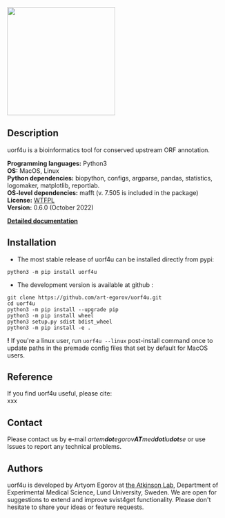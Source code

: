 
<img  src="https://raw.githubusercontent.com/art-egorov/uorf4u/main/docs/img/uorf4u_logo.png" width="250"/>

## Description

uorf4u is a bioinformatics tool for conserved upstream ORF annotation.    

**Programming languages:** Python3   
**OS:** MacOS, Linux  
**Python dependencies:** biopython, configs, argparse, pandas, statistics, logomaker, matplotlib, reportlab.  
**OS-level dependencies:** mafft (v. 7.505 is included in the package)   
**License:** [WTFPL](http://www.wtfpl.net)  
**Version:** 0.6.0 (October 2022)

[**Detailed documentation**](https://art-egorov.github.io/uorf4u)


## Installation

- The most stable release of uorf4u can be installed directly from pypi:

```
python3 -m pip install uorf4u
```

- The development version is available at github :

```
git clone https://github.com/art-egorov/uorf4u.git
cd uorf4u
python3 -m pip install --upgrade pip
python3 -m pip install wheel
python3 setup.py sdist bdist_wheel
python3 -m pip install -e .
```

**!** If you're a linux user, run `uorf4u --linux` post-install command once to update paths in the premade config files that set by default for MacOS users.


## Reference

If you find uorf4u useful, please cite:  
xxx


## Contact

Please contact us by e-mail _artem**dot**egorov**AT**med**dot**lu**dot**se_ or use Issues to report any technical problems.  


## Authors

uorf4u is developed by Artyom Egorov at [the Atkinson Lab](https://atkinson-lab.com), Department of Experimental Medical Science, Lund University, Sweden. We are open for suggestions to extend and improve svist4get functionality. Please don't hesitate to share your ideas or feature requests.